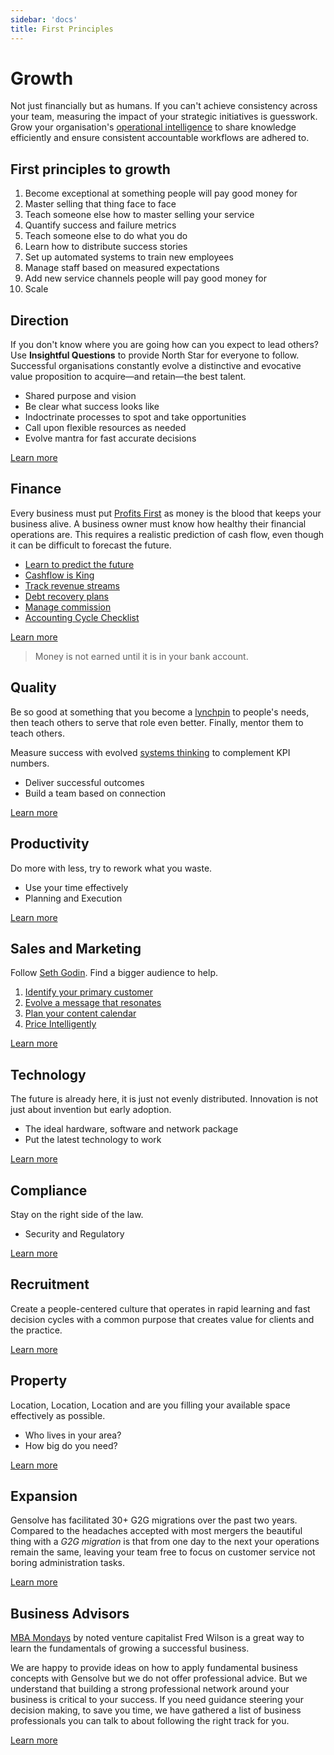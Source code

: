 ```yaml
---
sidebar: 'docs'
title: First Principles
---
```


# Growth

Not just financially but as humans. If you can't achieve consistency across your team, measuring the impact of your strategic initiatives is guesswork. Grow your organisation's [operational intelligence](/docs/workflows/) to share knowledge efficiently and ensure consistent accountable workflows are adhered to.

## First principles to growth

1. Become exceptional at something people will pay good money for
2. Master selling that thing face to face
3. Teach someone else how to master selling your service
4. Quantify success and failure metrics
5. Teach someone else to do what you do
6. Learn how to distribute success stories
7. Set up automated systems to train new employees
8. Manage staff based on measured expectations
9. Add new service channels people will pay good money for
10. Scale

## Direction

If you don't know where you are going how can you expect to lead others? Use **Insightful Questions** to provide North Star for everyone to follow. Successful organisations constantly evolve a distinctive and evocative value proposition to acquire—and retain—the best talent.

- Shared purpose and vision
- Be clear what success looks like
- Indoctrinate processes to spot and take opportunities
- Call upon flexible resources as needed
- Evolve mantra for fast accurate decisions

[Learn more](/docs/growth/direction/)

## Finance

Every business must put [Profits First](/docs/growth/finances/create-a-cashflow-forecast) as money is the blood that keeps your business alive. A business owner must know how healthy their financial operations are. This requires a realistic prediction of cash flow, even though it can be difficult to forecast the future.

- [Learn to predict the future](/docs/growth/finances/create-a-cashflow-forecast)
- [Cashflow is King](/docs/growth/finances/effective-cash-management)
- [Track revenue streams](/docs/growth//finances/track-revenue-streams)
- [Debt recovery plans](/docs/growth/finances/debt-recovery-plans)
- [Manage commission](/docs/growth/finances/managing-commission)
- [Accounting Cycle Checklist](/docs/growth/finances/accounting-cycle-checklist)

[Learn more](/docs/growth/finances/)

> Money is not earned until it is in your bank account.

## Quality

Be so good at something that you become a [lynchpin](https://www.youtube.com/watch?v=QXlohYo-xPE) to people's needs, then teach others to serve that role even better. Finally, mentor them to teach others.

Measure success with evolved [systems thinking](https://blog.deming.org/category/systems-thinking/) to complement KPI numbers.

- Deliver successful outcomes
- Build a team based on connection

[Learn more](/docs/growth/quality/)

## Productivity

Do more with less, try to rework what you waste.

- Use your time effectively
- Planning and Execution

[Learn more](/docs/growth/productivity/)

## Sales and Marketing

Follow [Seth Godin](https://www.sethgodin.com/). Find a bigger audience to help.

1. [Identify your primary customer](/docs/growth/marketing/identify-your-primary-customer)
2. [Evolve a message that resonates](/docs/growth/marketing/message)
3. [Plan your content calendar](/docs/growth/marketing/content-marketing-calendar)
4. [Price Intelligently](/docs/growth/marketing/intelligent-pricing)

[Learn more](/docs/growth/marketing/)

## Technology

The future is already here, it is just not evenly distributed. Innovation is not just about invention but early adoption.

- The ideal hardware, software and network package
- Put the latest technology to work

[Learn more](/docs/growth/technology/)

## Compliance

Stay on the right side of the law.

- Security and Regulatory

[Learn more](/docs/growth/compliance/)

## Recruitment

Create a people-centered culture that operates in rapid learning and fast decision cycles with a common purpose that creates value for clients and the practice.

[Learn more](/docs/growth/human-resources/)

## Property

Location, Location, Location and are you filling your available space effectively as possible.

- Who lives in your area?
- How big do you need?

[Learn more](/docs/growth/property/)

## Expansion

Gensolve has facilitated 30+ G2G migrations over the past two years. Compared to the headaches accepted with most mergers the beautiful thing with a _G2G migration_ is that from one day to the next your operations remain the same, leaving your team free to focus on customer service not boring administration tasks.

[Learn more](/docs/growth/expansion/)

## Business Advisors

[MBA Mondays](https://mba-mondays-illustrated.com/) by noted venture capitalist Fred Wilson is a great way to learn the fundamentals of growing a successful business.

We are happy to provide ideas on how to apply fundamental business concepts with Gensolve but we do not offer professional advice. But we understand that building a strong professional network around your business is critical to your success. If you need guidance steering your decision making, to save you time, we have gathered a list of business professionals you can talk to about following the right track for you.

[Learn more](/docs/growth/business-advisors/)
